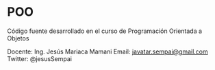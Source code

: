 # POO
Código fuente desarrollado en el curso de Programación Orientada a Objetos

Docente: Ing. Jesús Mariaca Mamani
Email: javatar.sempai@gmail.com
Twitter: @jesusSempai
